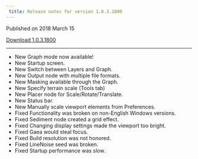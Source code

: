 ```yaml
---
 title: Release notes for version 1.0.3.1800
---
```


Published on 2018 March 15

<a href="" class="btn btn-sm btn-primary">Download 1.0.3.1800</a>

***

<ul class="changelog">
<li class="new"><span>New</span>  Graph mode now available!</li>
<li class="new"><span>New</span>  Startup screen.</li>
<li class="new"><span>New</span>  Switch between Layers and Graph.</li>
<li class="new"><span>New</span>  Output node with multiple file formats.</li>
<li class="new"><span>New</span>  Masking available through the Graph.</li>
<li class="new"><span>New</span>  Specify terrain scale (Tools tab)</li>
<li class="new"><span>New</span>  Placer node for Scale/Rotate/Translate.</li>
<li class="new"><span>New</span>  Status bar.</li>
<li class="new"><span>New</span>  Manually scale viewport elements from Preferences.</li>
<li class="fixed"><span>Fixed</span>  Functionality was broken on non-English Windows versions.</li>
<li class="fixed"><span>Fixed</span>  Sediment node created a grid effect.</li>
<li class="fixed"><span>Fixed</span>  Changing display settings made the viewport too bright.</li>
<li class="fixed"><span>Fixed</span>  Gaea would steal focus.</li>
<li class="fixed"><span>Fixed</span>  Build resolution was not honored.</li>
<li class="fixed"><span>Fixed</span>  LineNoise seed was broken.</li>
<li class="fixed"><span>Fixed</span>  Startup performance was slow.</li>
</ul>
